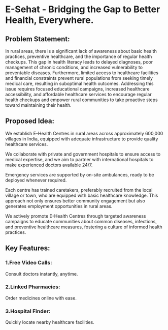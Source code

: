 # **E-Sehat - Bridging the Gap to Better Health, Everywhere.**

## Problem Statement:

In rural areas, there is a significant lack of awareness about basic health practices, preventive healthcare, and the importance of regular health checkups. This gap in health literacy leads to delayed diagnoses, poor management of chronic conditions, and increased vulnerability to preventable diseases. Furthermore, limited access to healthcare facilities and financial constraints prevent rural populations from seeking timely medical care, resulting in suboptimal health outcomes. Addressing this issue requires focused educational campaigns, increased healthcare accessibility, and affordable healthcare services to encourage regular health checkups and empower rural communities to take proactive steps toward maintaining their health.

## Proposed Idea:

We establish E-Health Centres in rural areas across approximately 600,000 villages in India, equipped with adequate infrastructure to provide quality healthcare services.

We collaborate with private and government hospitals to ensure access to medical expertise, and we aim to partner with international hospitals to make experienced doctors available 24/7.

Emergency services are supported by on-site ambulances, ready to be deployed whenever required.

Each centre has trained caretakers, preferably recruited from the local village or town, who are equipped with basic healthcare knowledge. This approach not only ensures better community engagement but also generates employment opportunities in rural areas.

We actively promote E-Health Centres through targeted awareness campaigns to educate communities about common diseases, infections, and preventive healthcare measures, fostering a culture of informed health practices.

## Key Features:

### 1.Free Video Calls: 

Consult doctors instantly, anytime.

### 2.Linked Pharmacies: 
Order medicines online with ease.

### 3.Hospital Finder: 
Quickly locate nearby healthcare facilities.








